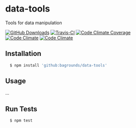 # data-tools

Tools for data manipulation

[![GitHub Downloads][github-img]][github-url]
[![Travis-CI][travis-img]][travis-url]
[![Code Climate Coverage][codeclimate-coverage-img]][codeclimate-coverage-url]
[![Code Climate][codeclimate-img]][codeclimate-url]
[![Code Climate][codeclimate-issues-img]][codeclimate-issues-url]

## Installation

``` bash
  $ npm install 'github:bagrounds/data-tools'
```

## Usage
...


## Run Tests
``` bash
  $ npm test
```

[github-img]: https://img.shields.io/github/downloads/bagrounds/data-tools/total.svg
[github-url]: https://github.com/bagrounds/data-tools

[travis-img]: https://img.shields.io/travis/bagrounds/data-tools/master.svg
[travis-url]: https://travis-ci.org/bagrounds/data-tools

[codeclimate-coverage-url]: https://codeclimate.com/github/bagrounds/data-tools/coverage
[codeclimate-coverage-img]: https://codeclimate.com/github/bagrounds/data-tools/badges/coverage.svg
[codeclimate-img]: https://codeclimate.com/github/bagrounds/data-tools/badges/gpa.svg
[codeclimate-url]: https://codeclimate.com/github/bagrounds/data-tools

[codeclimate-issues-img]: https://codeclimate.com/github/bagrounds/data-tools/badges/issue_count.svg
[codeclimate-issues-url]: https://codeclimate.com/github/bagrounds/data-tools/issues
